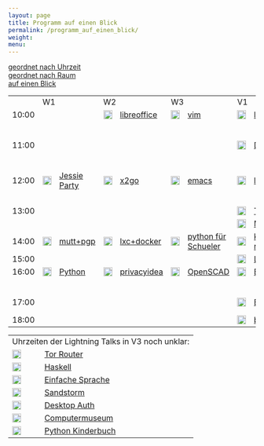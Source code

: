 ```yaml
---
layout: page
title: Programm auf einen Blick 
permalink: /programm_auf_einen_blick/
weight: 
menu: 
---
```

<a href="../programm/">geordnet nach Uhrzeit</a><br />
<a href="../programm_pro_raum/">geordnet nach Raum</a><br />
<a href="../programm_auf_einen_blick">auf einen Blick</a><br />

<table border="0">
<tr><td></td><td colspan="2">W1</td><td colspan="2">W2</td><td colspan="2">W3</td><td colspan="2">V1</td><td colspan="2">V2</td><td colspan="2">V3</td><td colspan="2">V4</td>

<tr><td>10:00</td>
<td></td><td></td>
<td><img height = "18" src="../images/workshop.svg"></td><td><a href="../programm/krug-libreoffice">libreoffice</a></td>
<td><img height = "18" src="../images/workshop.svg"></td><td><a href="../programm/zimmer-vim">vim</a></td>
<td><img height = "18" src="../images/talk.svg"></td><td><a href="../programm/brauner-lxc_docker1">lxc</a></td>
<td><img height = "18" src="../images/talk.svg"></td><td><a href="../programm/schiele-nixos">NixOS</a></td>
<td><img height = "18" src="../images/talk.svg"></td><td><a href="../programm/uebele-bitcoin">Bitcoin</a></td>
<td><img height = "18" src="../images/talk.svg"></td><td><a href="../programm/schroeder-tex">TeX</a></td>
</tr>

<tr><td></td>
<td></td><td></td>
<td></td><td></td>
<td></td><td></td>
<td></td><td></td>
<td></td><td></td>
<td><img height = "18" src="../images/talk.svg"></td><td><a href="../programm/weissensel-fish">fish</a></td>
<td></td><td></td>
</tr>

<tr><td>11:00</td>
<td></td><td></td>
<td></td><td></td>
<td></td><td></td>
<td><img height = "18" src="../images/talk.svg"></td><td><a href="../programm/yanar-lxc_docker2">Docker</a></td>
<td><img height = "18" src="../images/talk.svg"></td><td><a href="../programm/guckes-muttgpg_vortrag">mutt+gpg</a></td>
<td><img height = "18" src="../images/talk.svg"></td><td><a href="../programm/genannt-sshkey_distribution">ssh-key-distribution</a></td>
<td><img height = "18" src="../images/talk.svg"></td><td><a href="../programm/engelmann-lyx">lyx</a></td>
</tr>

<tr><td></td>
<td></td><td></td>
<td></td><td></td>
<td></td><td></td>
<td></td><td></td>
<td></td><td></td>
<td><img height = "18" src="../images/talk.svg"></td><td><a href="../programm/hofman-lug_berlin">LUG Berlin</a></td>
<td></td><td></td>
</tr>

<tr><td>12:00</td>
<td><img height = "18" src="../images/workshop.svg"></td><td><a href="../programm/mundt_nachbauer-jessie_party">Jessie Party</a></td>
<td><img height = "18" src="../images/workshop.svg"></td><td><a href="../programm/baur_graesing-x2go">x2go</a></td>
<td><img height = "18" src="../images/workshop.svg"></td><td><a href="../programm/waelde-emacs">emacs</a></td>
<td><img height = "18" src="../images/talk.svg"></td><td><a href="../programm/schiebel-linuxmuster">linuxmuster.net</a></td>
<td><img height = "18" src="../images/talk.svg"></td><td><a href="../programm/kockler-puppet1">Puppet I</a></td>
<td></td><td></td>
<td><img height = "18" src="../images/talk.svg"></td><td><a href="../programm/imme-latex_verein">LaTeX im Verein</a></td>
</tr>

<tr><td></td>
<td></td><td></td>
<td></td><td></td>
<td></td><td></td>
<td></td><td></td>
<td></td><td></td>
<td></td><td></td>
<td><img height = "18" src="../images/talk.svg"></td><td><a href="../programm/kuestner_strohmaier-wueste_welle">Wueste Welle</a></td>
</tr>

<tr><td>13:00</td>
<td></td><td></td>
<td></td><td></td>
<td></td><td></td>
<td><img height = "18" src="../images/talk.svg"></td><td><a href="../programm/seidel-tcp_stealth">TCP Stealth</a></td>
<td><img height = "18" src="../images/talk.svg"></td><td><a href="../programm/gietz-openldap">openldap</a></td>
<td></td><td></td>
<td><img height = "18" src="../images/talk.svg"></td><td><a href="../programm/pfeifle-pandoc">pandoc</a></td>
</tr>

<tr><td></td>
<td></td><td></td>
<td></td><td></td>
<td></td><td></td>
<td><img height = "18" src="../images/talk.svg"></td><td><a href="../programm/reber-mirrorserver">Mirror Server</a></td>
<td></td><td></td>
<td></td><td></td>
<td></td><td></td>
</tr>

<tr><td>14:00</td>
<td><img height = "18" src="../images/workshop.svg"></td><td><a href="../programm/guckes-muttgpg_workshop">mutt+pgp</a></td>
<td><img height = "18" src="../images/workshop.svg"></td><td><a href="../programm/brauner_yanar-lxc_docker3">lxc+docker</a></td>
<td><img height = "18" src="../images/workshop.svg"></td><td><a href="../programm/blechschmidt-python_schueler">python f&uuml;r Schueler</a></td>
<td><img height = "18" src="../images/talk.svg"></td><td><a href="../programm/knopper-knoppix_raspi">knoppix auf raspi</a></td>
<td><img height = "18" src="../images/talk.svg"></td><td><a href="../programm/kockler-puppet2">Puppet II</a></td>
<td></td><td></td>
<td><img height = "18" src="../images/talk.svg"></td><td><a href="../programm/dinges-blender">Blender</a></td>
</tr>

<tr><td>15:00</td>
<td></td><td></td>
<td></td><td></td>
<td></td><td></td>
<td><img height = "18" src="../images/talk.svg"></td><td><a href="../programm/gantikow-verkehrte_welt">Linux im HPC</a></td>
<td><img height = "18" src="../images/talk.svg"></td><td><a href="../programm/blechschmidt-wireshark">Wireshark</a></td>
<td></td><td></td>
<td><img height = "18" src="../images/talk.svg"></td><td><a href="../programm/mundt-apt_install">apt install</a></td>
</tr>

<tr><td>16:00</td>
<td><img height = "18" src="../images/workshop.svg"></td><td><a href="../programm/hrenka-python">Python</a></td>
<td><img height = "18" src="../images/workshop.svg"></td><td><a href="../programm/koelbel-privacyidea">privacyidea</a></td>
<td><img height = "18" src="../images/workshop.svg"></td><td><a href="../programm/knopper-openscad">OpenSCAD</a></td>
<td><img height = "18" src="../images/talk.svg"></td><td><a href="../programm/flebbe-bigdata1">Big Data I</a></td>
<td><img height = "18" src="../images/talk.svg"></td><td><a href="../programm/behrla-lpic">LPIC</a></td>
<td><img height = "18" src="../images/talk.svg"></td><td><a href="../programm/schiele-aktuelles">Aktuelles...</a></td>
<td><img height = "18" src="../images/talk.svg"></td><td><a href="../programm/pfeifle-pdfkungfoo">PDFkungfoo</a></td>
</tr>

<tr><td></td>
<td></td><td></td>
<td></td><td></td>
<td></td><td></td>
<td></td><td></td>
<td><img height = "18" src="../images/talk.svg"></td><td><a href="../programm/hofman-surfen">Sicher Surfen</a></td>
<td></td><td></td>
<td></td><td></td>
</tr>

<tr><td>17:00</td>
<td></td><td></td>
<td></td><td></td>
<td></td><td></td>
<td><img height = "18" src="../images/talk.svg"></td><td><a href="../programm/goetz-bigdata2">Big Data II</a></td>
<td><img height = "18" src="../images/talk.svg"></td><td><a href="../programm/kemmer-network_steganographic">network steganography</a></td>
<td></td><td></td>
<td><img height = "18" src="../images/talk.svg"></td><td><a href="../programm/gantikow-elektroschrott">Elektroschrott?</a></td>
</tr>

<tr><td>18:00</td>
<td></td><td></td>
<td></td><td></td>
<td></td><td></td>
<td><img height = "18" src="../images/talk.svg"></td><td><a href="../programm/koenig-bash">bash</a></td>
<td></td><td></td>
<td></td><td></td>
<td></td><td></td>
</tr>
</table>


<table>
<tr><td colspan="2">Uhrzeiten der Lightning Talks in V3 noch unklar:</td></tr>
<tr><td><img height = "18" src="../images/lightning.svg"></td><td><a href="../programm/stadelmeier_wannenmacher-tor_router">Tor Router</a></td></tr>
<tr><td><img height = "18" src="../images/lightning.svg"></td><td><a href="../programm/blechschmidt-haskell">Haskell</a></td></tr>
<tr><td><img height = "18" src="../images/lightning.svg"></td><td><a href="../programm/helmle-einfache_sprache">Einfache Sprache</a></td></tr>
<tr><td><img height = "18" src="../images/lightning.svg"></td><td><a href="../programm/blechschmidt-sandstorm">Sandstorm</a></td></tr>
<tr><td><img height = "18" src="../images/lightning.svg"></td><td><a href="../programm/koelbel-desktop_auth">Desktop Auth</a></td></tr>
<tr><td><img height = "18" src="../images/talk.svg"></td><td><a href="../programm/klaeren-computermuseum">Computermuseum</a></td></tr>
<tr><td><img height = "18" src="../images/lightning.svg"></td><td><a href="../programm/willbold-python_kinder_buch">Python Kinderbuch</a></td></tr>
</table>
